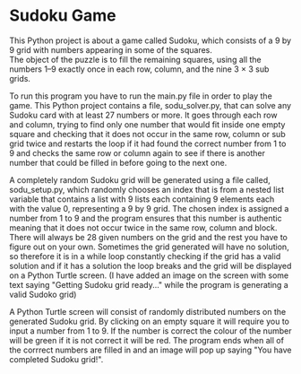 # Sudoku Game

This Python project is about a game called Sudoku, which consists of a 9 by 9 grid with numbers appearing in some of the squares.  
The object of the puzzle is to fill the remaining squares, using all the numbers 1–9 exactly once in each row, column, and the nine 3 × 3 sub grids. 

To run this program you have to run the main.py file in order to play the game. This Python project contains a file, sodu_solver.py, that can solve any Sudoku card with at least 27 numbers or more. It goes through each row and column, trying to find only one 
number that would fit inside one empty square and checking that it does not occur in the same row, column or sub grid twice and restarts the loop if it had found the correct
number from 1 to 9 and checks the same row or column again to see if there is another number that could be filled in before going to the next one. 

A completely random Sudoku grid will be generated using a file called, sodu_setup.py, which randomly chooses an index that is from a nested list variable that contains a list 
with 9 lists each containing 9 elements each with the value 0, representing a 9 by 9 grid. The chosen index is assigned a number from 1 to 9 and the program ensures that this 
number is authentic meaning that it does not occur twice in the same row, column and block. There will always be 28 given numbers on the grid and the rest you have to figure
out on your own. Sometimes the grid generated will have no solution, so therefore it is in a while loop constantly checking if the grid has a valid solution and if it has a
solution the loop breaks and the grid will be displayed on a Python Turtle screen. (I have added an image on the screen with some text saying "Getting Sudoku grid ready..." 
while the program is generating a valid Sudoko grid)

A Python Turtle screen will consist of randomly distributed numbers on the generated Sudoku grid. By clicking on an empty square it will require you to input a number from
1 to 9. If the number is correct the colour of the number will be green if it is not correct it will be red. The program ends when all of the corrrect numbers are filled in 
and an image will pop up saying "You have completed Sudoku grid!".
